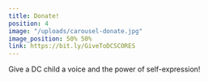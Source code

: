 ```yaml
---
title: Donate!
position: 4
image: "/uploads/carousel-donate.jpg"
image_position: 50% 50%
link: https://bit.ly/GiveToDCSCORES
---
```


Give a DC child a voice and the power of self-expression!